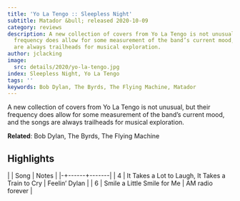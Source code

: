 ```yaml
---
title: 'Yo La Tengo :: Sleepless Night'
subtitle: Matador &bull; released 2020-10-09
category: reviews
description: A new collection of covers from Yo La Tengo is not unusual, but their
  frequency does allow for some measurement of the band’s current mood, and the songs
  are always trailheads for musical exploration.
author: jclacking
image:
  src: details/2020/yo-la-tengo.jpg
index: Sleepless Night, Yo La Tengo
tags: ''
keywords: Bob Dylan, The Byrds, The Flying Machine, Matador
---
```

A new collection of covers from Yo La Tengo is not unusual, but their frequency does allow for some measurement of the band’s current mood, and the songs are always trailheads for musical exploration.<!--more-->

**Related**: Bob Dylan, The Byrds, The Flying Machine

## Highlights

| | Song | Notes |
|-+------+-------|
| 4 | It Takes a Lot to Laugh, It Takes a Train to Cry | Feelin’ Dylan |
| 6 | Smile a Little Smile for Me | AM radio forever |

